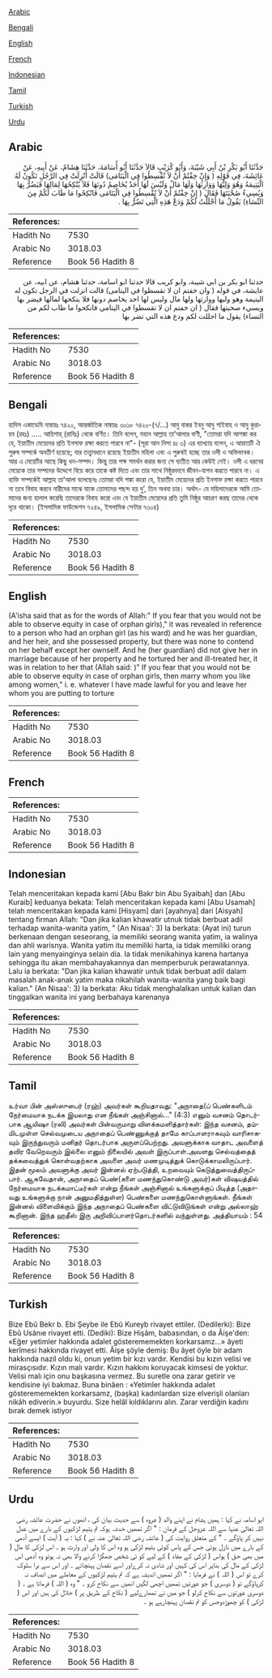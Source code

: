 [Arabic](#arabic)

[Bengali](#bengali)

[English](#english)

[French](#french)

[Indonesian](#indonesian)

[Tamil](#tamil)

[Turkish](#turkish)

[Urdu](#urdu)

## Arabic


<div dir="rtl" lang="ar" style={{fontSize:'larger',backgroundColor:'#f8f9fa',padding:20}}>
حَدَّثَنَا أَبُو بَكْرِ بْنُ أَبِي شَيْبَةَ، وَأَبُو كُرَيْبٍ قَالاَ حَدَّثَنَا أَبُو أُسَامَةَ، حَدَّثَنَا هِشَامٌ، عَنْ أَبِيهِ، عَنْ عَائِشَةَ، فِي قَوْلِهِ ‏(‏ وَإِنْ خِفْتُمْ أَنْ لاَ تُقْسِطُوا فِي الْيَتَامَى‏)‏ قَالَتْ أُنْزِلَتْ فِي الرَّجُلِ تَكُونُ لَهُ الْيَتِيمَةُ وَهُوَ وَلِيُّهَا وَوَارِثُهَا وَلَهَا مَالٌ وَلَيْسَ لَهَا أَحَدٌ يُخَاصِمُ دُونَهَا فَلاَ يُنْكِحُهَا لِمَالِهَا فَيَضُرُّ بِهَا وَيُسِيءُ صُحْبَتَهَا فَقَالَ ‏(‏ إِنْ خِفْتُمْ أَنْ لاَ تُقْسِطُوا فِي الْيَتَامَى فَانْكِحُوا مَا طَابَ لَكُمْ مِنَ النِّسَاءِ‏)‏ يَقُولُ مَا أَحْلَلْتُ لَكُمْ وَدَعْ هَذِهِ الَّتِي تَضُرُّ بِهَا ‏.‏
</div>
<div style={{backgroundColor:'#f8f9fa',padding:20, marginBottom: 10}}><table> <thead> <tr> <th>References:</th> <th></th> </tr> </thead> <tbody><tr><td>Hadith No</td><td>7530</td></tr><tr><td>Arabic No</td><td>3018.03</td></tr><tr><td>Reference</td><td>Book 56 Hadith 8</td></tr></tbody></table></div>


<div dir="rtl" lang="ar" style={{fontSize:'larger',backgroundColor:'#f8f9fa',padding:20}}>
حدثنا ابو بكر بن ابي شيبة، وابو كريب قالا حدثنا ابو اسامة، حدثنا هشام، عن ابيه، عن عايشة، في قوله ( وان خفتم ان لا تقسطوا في اليتامى) قالت انزلت في الرجل تكون له اليتيمة وهو وليها ووارثها ولها مال وليس لها احد يخاصم دونها فلا ينكحها لمالها فيضر بها ويسيء صحبتها فقال ( ان خفتم ان لا تقسطوا في اليتامى فانكحوا ما طاب لكم من النساء) يقول ما احللت لكم ودع هذه التي تضر بها
</div>
<div style={{backgroundColor:'#f8f9fa',padding:20, marginBottom: 10}}><table> <thead> <tr> <th>References:</th> <th></th> </tr> </thead> <tbody><tr><td>Hadith No</td><td>7530</td></tr><tr><td>Arabic No</td><td>3018.03</td></tr><tr><td>Reference</td><td>Book 56 Hadith 8</td></tr></tbody></table></div>

## Bengali


<div dir="ltr" lang="bn" style={{fontSize:'larger',backgroundColor:'#f8f9fa',padding:20}}>
হাদিস একাডেমি নাম্বারঃ ৭৪২০, আন্তর্জাতিক নাম্বারঃ ৩০১৮ ৭৪২০-(৭/…) আবু বাকর ইবনু আবু শাইবাহ ও আবু কুরায়ব (রহঃ) ..... আয়িশাহ্ (রাযিঃ) থেকে বর্ণিত। তিনি বলেন, মহান আল্লাহ তা’আলার বাণী, "তোমরা যদি আশঙ্কা কর যে, ইয়াতীম মেয়েদের প্রতি ইনসাফ রক্ষা করতে পারবে না"- (সূরা আন নিসা ৪ঃ ৩) এর ব্যাখ্যায় বলেন, এ আয়াতটি ঐ পুরুষ সম্পর্কে অবতীর্ণ হয়েছে; যার তত্ত্বাবধানে রয়েছে ইয়াতীম মহিলা এবং এ পুরুষই হচ্ছে তার ওলী ও অভিভাবক। আর এ মেয়েটির আছে কিছু ধন-সম্পদ। কিন্তু তার পক্ষ সমর্থন করার জন্য সে ব্যতীত আর কেউই নেই। ওলী এ ধরনের মেয়েকে তার সম্পদের উদ্দেশে বিয়ে করে তাকে কষ্ট দিতে এবং তার সাথে নিষ্ঠুরভাবে জীবন-যাপন করতে পারবে না। এ ব্যক্তি সম্পর্কেই আল্লাহ তা’আলা বলেছেনঃ তোমরা যদি শঙ্কা করো যে, ইয়াতীম মেয়েদের প্রতি ইনসাফ রক্ষা করতে পারবে না তবে বিবাহ করবে নারীদের মাঝে যাকে তোমাদের পছন্দ হয় দু’, তিন অথবা চার। অর্থাৎ- যে মহিলাদেরকে আমি তোমাদের জন্য হালাল করেছি তাদেরকে বিবাহ করো এবং যে ইয়াতীম মেয়েদের প্রতি তুমি নিষ্ঠুর আচরণ করছ তাদের থেকে দূরে থাকো। (ইসলামিক ফাউন্ডেশন ৭২৪৯, ইসলামিক সেন্টার ৭৩০৪)
</div>
<div style={{backgroundColor:'#f8f9fa',padding:20, marginBottom: 10}}><table> <thead> <tr> <th>References:</th> <th></th> </tr> </thead> <tbody><tr><td>Hadith No</td><td>7530</td></tr><tr><td>Arabic No</td><td>3018.03</td></tr><tr><td>Reference</td><td>Book 56 Hadith 8</td></tr></tbody></table></div>

## English


<div dir="ltr" lang="en" style={{fontSize:'larger',backgroundColor:'#f8f9fa',padding:20}}>
(A'isha said that as for the words of Allah:" If you fear that you would not be able to observe equity in case of orphan girls)," it was revealed in reference to a person who had an orphan girl (as his ward) and he was her guardian, and her heir, and she possessed property, but there was none to contend on her behalf except her ownself. And he (her guardian) did not give her in marriage because of her property and he tortured her and ill-treated her, it was in relation to her that (Allah said: )" If you fear that you would not be able to observe equity in case of orphan girls, then marry whom you like among women," i. e. whatever I have made lawful for you and leave her whom you are putting to torture
</div>
<div style={{backgroundColor:'#f8f9fa',padding:20, marginBottom: 10}}><table> <thead> <tr> <th>References:</th> <th></th> </tr> </thead> <tbody><tr><td>Hadith No</td><td>7530</td></tr><tr><td>Arabic No</td><td>3018.03</td></tr><tr><td>Reference</td><td>Book 56 Hadith 8</td></tr></tbody></table></div>

## French


<div dir="ltr" lang="fr" style={{fontSize:'larger',backgroundColor:'#f8f9fa',padding:20}}>

</div>
<div style={{backgroundColor:'#f8f9fa',padding:20, marginBottom: 10}}><table> <thead> <tr> <th>References:</th> <th></th> </tr> </thead> <tbody><tr><td>Hadith No</td><td>7530</td></tr><tr><td>Arabic No</td><td>3018.03</td></tr><tr><td>Reference</td><td>Book 56 Hadith 8</td></tr></tbody></table></div>

## Indonesian


<div dir="ltr" lang="id" style={{fontSize:'larger',backgroundColor:'#f8f9fa',padding:20}}>
Telah menceritakan kepada kami [Abu Bakr bin Abu Syaibah] dan [Abu Kuraib] keduanya bekata: Telah menceritakan kepada kami [Abu Usamah] telah menceritakan kepada kami [Hisyam] dari [ayahnya] dari [Aisyah] tentang firman Allah: "Dan jika kalian khawatir utnuk tidak berbuat adil terhadap wanita-wanita yatim, " (An Nisaa': 3) Ia berkata: (Ayat ini) turun berkenaan dengan seseorang, ia memiliki seorang wanita yatim, ia walinya dan ahli warisnya. Wanita yatim itu memiliki harta, ia tidak memiliki orang lain yang menyainginya selain dia. Ia tidak menikahinya karena hartanya sehingga itu akan membahayakannya dan memperburuk perawatannya. Lalu ia berkata: "Dan jika kalian khawatir untuk tidak berbuat adil dalam masalah anak-anak yatim maka nikahilah wanita-wanita yang baik bagi kalian." (An Nisaa': 3) Ia berkata: Aku tidak menghalalkan untuk kalian dan tinggalkan wanita ini yang berbahaya karenanya
</div>
<div style={{backgroundColor:'#f8f9fa',padding:20, marginBottom: 10}}><table> <thead> <tr> <th>References:</th> <th></th> </tr> </thead> <tbody><tr><td>Hadith No</td><td>7530</td></tr><tr><td>Arabic No</td><td>3018.03</td></tr><tr><td>Reference</td><td>Book 56 Hadith 8</td></tr></tbody></table></div>

## Tamil


<div dir="ltr" lang="ta" style={{fontSize:'larger',backgroundColor:'#f8f9fa',padding:20}}>
உர்வா பின் அஸ்ஸுபைர் (ரஹ்) அவர்கள் கூறியதாவது: "அநாதை(ப் பெண்களிடம் நேர்மையாக நடக்க இயலாது என நீங்கள் அஞ்சினால்..." (4:3) எனும் வசனம் தொடர்பாக ஆயிஷா (ரலி) அவர்கள் பின்வருமாறு விளக்கமளித்தார்கள்: இந்த வசனம், தம்மிடமுள்ள செல்வமுடைய அநாதைப் பெண்ணுக்குத் தாமே காப்பாளராகவும் வாரிசாகவும் இருந்துவரும் மனிதர் தொடர்பாக அருளப்பெற்றது. அவளுக்காக வாதாட அவளைத் தவிர வேறெவரும் இல்லை எனும் நிலையில் அவள் இருப்பாள்.அவளது செல்வத்தைத் தக்கவைத்துக் கொள்வதற்காக அவளை அவர் மணமுடித்துக் கொடுக்காமலிருப்பார். இதன் மூலம் அவளுக்கு அவர் இன்னல் ஏற்படுத்தி, உறவையும் கெடுத்துவைத்திருப்பார். ஆகவேதான், அநாதைப் பெண்(களை மணந்துகொண்டு அவர்)கள் விஷயத்தில் நேர்மையாக நடக்கமாட்டீர்கள் என்று நீங்கள் அஞ்சினால் உங்களுக்குப் பிடித்த (அதாவது உங்களுக்கு நான் அனுமதித்துள்ள) பெண்களை மணந்துகொள்ளுங்கள். நீங்கள் இன்னல் விளைவிக்கும் இந்த அநாதைப் பெண்களை விட்டுவிடுங்கள் என்று அல்லாஹ் கூறினான். இந்த ஹதீஸ் இரு அறிவிப்பாளர்தொடர்களில் வந்துள்ளது. அத்தியாயம் : 54
</div>
<div style={{backgroundColor:'#f8f9fa',padding:20, marginBottom: 10}}><table> <thead> <tr> <th>References:</th> <th></th> </tr> </thead> <tbody><tr><td>Hadith No</td><td>7530</td></tr><tr><td>Arabic No</td><td>3018.03</td></tr><tr><td>Reference</td><td>Book 56 Hadith 8</td></tr></tbody></table></div>

## Turkish


<div dir="ltr" lang="tr" style={{fontSize:'larger',backgroundColor:'#f8f9fa',padding:20}}>
Bize Ebû Bekr b. Ebi Şeybe ile Ebû Kureyb rivayet ettiler. (Dedilerki): Bize Ebû Usânıe rivayet etti. (Dediki): Bize Hişâm, babasından, o da Âişe'den: «Eğer yetimler hakkında adalet gösterememekten korkarsamz...» âyeti kerîmesi hakkında rivayet etti. Âişe şöyle demiş: Bu âyet öyle bir adam hakkında nazil oldu ki, onun yetim bir kızı vardır. Kendisi bu kızın velisi ve mirasçısıdır. Kızın malı vardır. Kızın hakkını koruyacak kimsesi de yoktur. Velisi malı için onu başkasına vermez. Bu suretle ona zarar getirir ve kendisine iyi bakmaz. Buna binâen : «Yetimler hakkında adalet gösterememekten korkarsamz, (başka) kadınlardan size elverişli olanları nikâh ediverin.» buyurdu. Size helâl kıldıklarını alın. Zarar verdiğin kadını bırak demek istiyor
</div>
<div style={{backgroundColor:'#f8f9fa',padding:20, marginBottom: 10}}><table> <thead> <tr> <th>References:</th> <th></th> </tr> </thead> <tbody><tr><td>Hadith No</td><td>7530</td></tr><tr><td>Arabic No</td><td>3018.03</td></tr><tr><td>Reference</td><td>Book 56 Hadith 8</td></tr></tbody></table></div>

## Urdu


<div dir="rtl" lang="ur" style={{fontSize:'larger',backgroundColor:'#f8f9fa',padding:20}}>
ابو اسامہ نے کہا : ہمیں ہشام نے اپنے والد ( عروہ ) سے حدیث بیان کی ، انھوں نے حضرت عائشہ رضی اللہ تعالیٰ عنہا سے اللہ عزوجل کے فرمان : " اگر تمھیں خدشہ ہوکہ تم یتیم لڑکیوں کے بارے میں عدل نہیں کر پاؤگے ۔ " کے متعلق روایت کی ( عائشہ رضی اللہ تعالیٰ عنہ نے ) کہا : یہ ( آیت ) ایسے آدمی کے بارے میں نازل ہوئی جس کے پاس کوئی یتیم لڑکی ہو وہ اس کا ولی اور وارث ہو ۔ اس لڑکی کا مال ( میں بھی حق ) ہواس ( لڑکی کے مفاد ) کے لیے کو ئی شخص جھگڑا کرنے والا بھی نہ ہوتو وہ آدمی اس لڑکی کے مال کی بناپر اس کی کہیں اور شادی نہ کرےاور اسے نقصان پہنچائے ۔ اور اس سے برا سلوک کرے تو اس ( اللہ ) نے فرمایا : " اگر تمھیں اندیشہ ہے کہ تم یتیم لڑکیوں کے معاملے میں انصاف نہ کرپاؤگے تو ( دوسری ) جو عورتیں تمھیں اچھی لگیں انھیں سے نکاح کرو ۔ " وہ ( اللہ ) فرماتا ہے ۔ ( دوسری عورتوں سے نکاح کرلو ) جو میں نے تمھارےلیے ( نکاح کے طریق پر ) حلال کی ہیں اور اس ( لڑکی ) کو چھوڑدوجس کو تم نقصان پہنچارہے ہو ۔
</div>
<div style={{backgroundColor:'#f8f9fa',padding:20, marginBottom: 10}}><table> <thead> <tr> <th>References:</th> <th></th> </tr> </thead> <tbody><tr><td>Hadith No</td><td>7530</td></tr><tr><td>Arabic No</td><td>3018.03</td></tr><tr><td>Reference</td><td>Book 56 Hadith 8</td></tr></tbody></table></div>